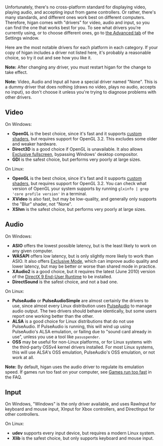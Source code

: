 Unfortunately,
there's no cross-platform standard for
displaying video,
playing audio,
and accepting input from game controllers.
Or rather,
there's many standards,
and different ones work best
on different computers.
Therefore,
higan comes with "drivers"
for video, audio and input,
so you can find the one that works best for you.
To see what drivers you're currently using,
or to choose different ones,
go to
[the Advanced tab](../interface/higan-settings.md#advanced)
of the Settings window.

Here are the most notable drivers
for each platform
in each category.
If your copy of higan
includes a driver not listed here,
it's probably a reasonable choice,
so try it out and see how you like it.

**Note:** After changing any driver,
you must restart higan for the change to take effect.

**Note:**
Video, Audio and Input
all have a special driver named "None".
This is a dummy driver that does nothing
(draws no video,
plays no audio,
accepts no input),
so don't choose it unless you're
trying to diagnose problems with other drivers.

Video
-----

On Windows:

  - **OpenGL** is the best choice,
    since it's fast
    and it supports [custom shaders](shaders.md),
    but requires support for OpenGL 3.2.
    This excludes some older and weaker hardware.
  - **Direct3D** is a good choice
    if OpenGL is unavailable.
    It also allows
    [Exclusive fullscreen](../interface/higan-settings.md#video),
    bypassing Windows' desktop compositor.
  - **GDI** is the safest choice,
    but performs very poorly at large sizes.

On Linux:

  - **OpenGL** is the best choice,
    since it's fast
    and it supports [custom shaders](shaders.md),
    but requires support for OpenGL 3.2.
    You can check what version of OpenGL
    your system supports by running
    `glxinfo | grep 'core profile version'`
    in a terminal.
  - **XVideo** is also fast,
    but may be low-quality,
    and generally only supports the "Blur" shader,
    not "None".
  - **XShm** is the safest choice,
    but performs very poorly at large sizes.

Audio
-----

On Windows:

  - **ASIO** offers the lowest possible latency,
    but is the least likely to work on any given computer.
  - **WASAPI** offers low latency,
    but is only slightly more likely to work than ASIO.
    It also offers
    [Exclusive Mode](../interface/higan-settings.md#audio),
    which can improve audio quality and lower latency,
    but may be better or worse than shared mode
    in practice.
  - **XAudio2** is a good choice,
    but it requires the latest (June 2010) version
    of the [DirectX 9 End-User Runtime][dx9]
    to be installed.
  - **DirectSound** is the safest choice,
    and not a bad one.

[dx9]: https://www.microsoft.com/en-us/download/details.aspx?id=35

On Linux:

  - **PulseAudio** or **PulseAudioSimple**
    are almost certainly the drivers to use,
    since almost every Linux distribution uses
    [PulseAudio](https://en.wikipedia.org/wiki/PulseAudio)
    to manage audio output.
    The two drivers should behave identically,
    but some users report one working better than the other.
  - **ALSA** is a good choice
    for Linux distributions that do not use PulseAudio.
    If PulseAudio is running,
    this will wind up using PulseAudio's ALSA emulation,
    or failing due to "sound card already in use",
    unless you use a tool like `pasuspender`.
  - **OSS** may be useful
    for non-Linux platforms,
    or for Linux systems with the third-party OSSv4
    kernel drivers installed.
    For most Linux systems,
    this will use ALSA's OSS emulation,
    PulseAudio's OSS emulation,
    or not work at all.

**Note:**
By default,
higan uses the audio driver to regulate its emulation speed.
If games run too fast on your computer,
see [Games run too fast](../faq.md#games-run-too-fast) in the FAQ.

Input
-----

On Windows,
"Windows" is the only driver available,
and uses RawInput for keyboard and mouse input,
XInput for Xbox controllers,
and DirectInput for other controllers.

On Linux:

  - **udev** supports every input device,
    but requires a modern Linux system.
  - **Xlib** is the safest choice,
    but only supports keyboard and mouse input.
